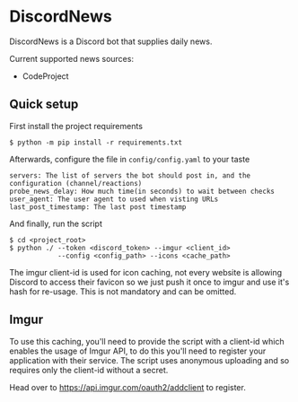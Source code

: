 # DiscordNews
DiscordNews is a Discord bot that supplies daily news.

Current supported news sources:
* CodeProject

## Quick setup
First install the project requirements
```shell
$ python -m pip install -r requirements.txt
```
Afterwards, configure the file in `config/config.yaml` to your taste
```plaintext
servers: The list of servers the bot should post in, and the configuration (channel/reactions)
probe_news_delay: How much time(in seconds) to wait between checks
user_agent: The user agent to used when visting URLs
last_post_timestamp: The last post timestamp
```
And finally, run the script
```shell
$ cd <project_root>
$ python ./ --token <discord_token> --imgur <client_id>
            --config <config_path> --icons <cache_path>
```

The imgur client-id is used for icon caching, not every website is allowing Discord to access their favicon so we just push it once to imgur and use it's hash for re-usage. This is not mandatory and can be omitted.

## Imgur
To use this caching, you'll need to provide the script with a client-id which enables the usage of Imgur API, to do this you'll need to register your application with their service.
The script uses anonymous uploading and so requires only the client-id without a secret.

Head over to https://api.imgur.com/oauth2/addclient to register.